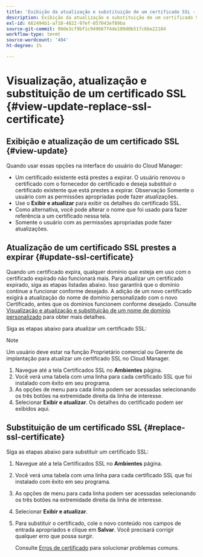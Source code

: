 ```yaml
---
title: 'Exibição da atualização e substituição de um certificado SSL - Gestão de SSL '
description: Exibição da atualização e substituição de um certificado SSL - Gestão de certificados SSL
exl-id: 662494b1-a710-4822-97ef-057043ef89ba
source-git-commit: 90de3cf9bf1c949667f4de109d0b517c6be22184
workflow-type: tm+mt
source-wordcount: '404'
ht-degree: 1%

---
```


# Visualização, atualização e substituição de um certificado SSL  {#view-update-replace-ssl-certificate}

## Exibição e atualização de um certificado SSL {#view-update}

Quando usar essas opções na interface do usuário do Cloud Manager:

* Um certificado existente está prestes a expirar. O usuário renovou o certificado com o fornecedor do certificado e deseja substituir o certificado existente que está prestes a expirar. Observação Somente o usuário com as permissões apropriadas pode fazer atualizações.
* Use o **Exibir e atualizar** para exibir os detalhes do certificado SSL.
* Como alternativa, você pode alterar o nome que foi usado para fazer referência a um certificado nessa tela.
* Somente o usuário com as permissões apropriadas pode fazer atualizações.


## Atualização de um certificado SSL prestes a expirar {#update-ssl-certificate}

Quando um certificado expira, qualquer domínio que esteja em uso com o certificado expirado não funcionará mais. Para atualizar um certificado expirado, siga as etapas listadas abaixo. Isso garantirá que o domínio continue a funcionar conforme desejado. A adição de um novo certificado exigirá a atualização do nome de domínio personalizado com o novo Certificado, antes que os domínios funcionem conforme desejado. Consulte [Visualização e atualização e substituição de um nome de domínio personalizado](/help/implementing/cloud-manager/custom-domain-names/view-update-replace-custom-domain-name.md) para obter mais detalhes.

Siga as etapas abaixo para atualizar um certificado SSL:

>[!NOTE]
>Um usuário deve estar na função Proprietário comercial ou Gerente de implantação para atualizar um certificado SSL no Cloud Manager.

1. Navegue até a tela Certificados SSL no **Ambientes** página.
1. Você verá uma tabela com uma linha para cada certificado SSL que foi instalado com êxito em seu programa.
1. As opções de menu para cada linha podem ser acessadas selecionando os três botões na extremidade direita da linha de interesse.
1. Selecionar **Exibir e atualizar**. Os detalhes do certificado podem ser exibidos aqui.

## Substituição de um certificado SSL {#replace-ssl-certificate}

Siga as etapas abaixo para substituir um certificado SSL:

1. Navegue até a tela Certificados SSL no **Ambientes** página.
1. Você verá uma tabela com uma linha para cada certificado SSL que foi instalado com êxito em seu programa.
1. As opções de menu para cada linha podem ser acessadas selecionando os três botões na extremidade direita da linha de interesse.
1. Selecionar **Exibir e atualizar**.
1. Para substituir o certificado, cole o novo conteúdo nos campos de entrada apropriados e clique em **Salvar**. Você precisará corrigir qualquer erro que possa surgir.

   Consulte [Erros de certificado](/help/implementing/cloud-manager/managing-ssl-certifications/add-ssl-certificate.md#certificate-error) para solucionar problemas comuns.
